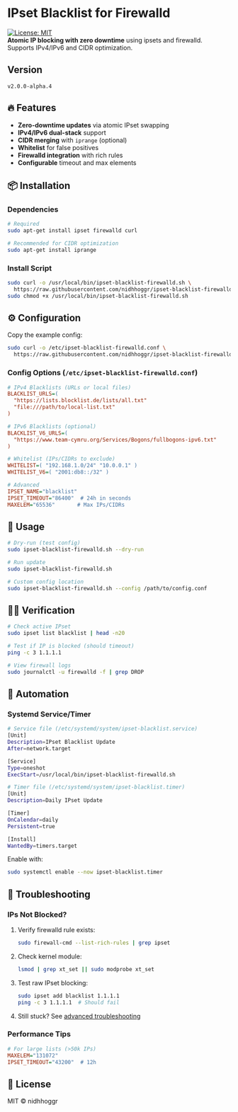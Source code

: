 # IPset Blacklist for Firewalld

[![License: MIT](https://img.shields.io/badge/License-MIT-yellow.svg)](https://opensource.org/licenses/MIT)  
**Atomic IP blocking with zero downtime** using ipsets and firewalld. Supports IPv4/IPv6 and CIDR optimization.

## Version
```
v2.0.0-alpha.4
```

## 🔥 Features
- **Zero-downtime updates** via atomic IPset swapping
- **IPv4/IPv6 dual-stack** support
- **CIDR merging** with `iprange` (optional)
- **Whitelist** for false positives
- **Firewalld integration** with rich rules
- **Configurable** timeout and max elements

## 📦 Installation

### Dependencies
```bash
# Required
sudo apt-get install ipset firewalld curl

# Recommended for CIDR optimization
sudo apt-get install iprange
```

### Install Script
```bash
sudo curl -o /usr/local/bin/ipset-blacklist-firewalld.sh \
  https://raw.githubusercontent.com/nidhhoggr/ipset-blacklist-firewalld/develop/ipset-blacklist-firewalld.sh
sudo chmod +x /usr/local/bin/ipset-blacklist-firewalld.sh
```

## ⚙️ Configuration
Copy the example config:
```bash
sudo curl -o /etc/ipset-blacklist-firewalld.conf \
  https://raw.githubusercontent.com/nidhhoggr/ipset-blacklist-firewalld/develop/ipset-blacklist-firewalld.conf
```

### Config Options (`/etc/ipset-blacklist-firewalld.conf`)
```ini
# IPv4 Blacklists (URLs or local files)
BLACKLIST_URLS=(
  "https://lists.blocklist.de/lists/all.txt"
  "file:///path/to/local-list.txt"
)

# IPv6 Blacklists (optional)
BLACKLIST_V6_URLS=(
  "https://www.team-cymru.org/Services/Bogons/fullbogons-ipv6.txt"
)

# Whitelist (IPs/CIDRs to exclude)
WHITELIST=( "192.168.1.0/24" "10.0.0.1" )
WHITELIST_V6=( "2001:db8::/32" )

# Advanced
IPSET_NAME="blacklist"
IPSET_TIMEOUT="86400"  # 24h in seconds
MAXELEM="65536"       # Max IPs/CIDRs
```

## 🚀 Usage
```bash
# Dry-run (test config)
sudo ipset-blacklist-firewalld.sh --dry-run

# Run update
sudo ipset-blacklist-firewalld.sh

# Custom config location
sudo ipset-blacklist-firewalld.sh --config /path/to/config.conf
```

## 🕵️‍♂️ Verification
```bash
# Check active IPset
sudo ipset list blacklist | head -n20

# Test if IP is blocked (should timeout)
ping -c 3 1.1.1.1

# View firewall logs
sudo journalctl -u firewalld -f | grep DROP
```

## 🔄 Automation
### Systemd Service/Timer
```bash
# Service file (/etc/systemd/system/ipset-blacklist.service)
[Unit]
Description=IPset Blacklist Update
After=network.target

[Service]
Type=oneshot
ExecStart=/usr/local/bin/ipset-blacklist-firewalld.sh

# Timer file (/etc/systemd/system/ipset-blacklist.timer)
[Unit]
Description=Daily IPset Update

[Timer]
OnCalendar=daily
Persistent=true

[Install]
WantedBy=timers.target
```

Enable with:
```bash
sudo systemctl enable --now ipset-blacklist.timer
```

## 🐛 Troubleshooting
### IPs Not Blocked?
1. Verify firewalld rule exists:
   ```bash
   sudo firewall-cmd --list-rich-rules | grep ipset
   ```
2. Check kernel module:
   ```bash
   lsmod | grep xt_set || sudo modprobe xt_set
   ```
3. Test raw IPset blocking:
   ```bash
   sudo ipset add blacklist 1.1.1.1
   ping -c 3 1.1.1.1  # Should fail
   ```

4. Still stuck? See [advanced troubleshooting](https://github.com/nidhhoggr/ipset-blacklist-firewalld/blob/develop/troubleshooting.md)

### Performance Tips
```ini
# For large lists (>50k IPs)
MAXELEM="131072"
IPSET_TIMEOUT="43200"  # 12h
```

## 📜 License
MIT © nidhhoggr
